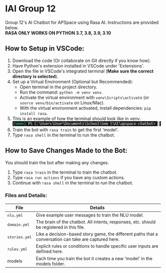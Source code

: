 # IAI Group 12

Group 12's AI Chatbot for APSpace using Rasa AI. Instructions are provided below.  
**RASA ONLY WORKS ON PYTHON 3.7, 3.8, 3.9, 3.10**

## How to Setup in VSCode:

1. Download the code (Or collaborate on Git directly if you know how).
2. Have Python's extension installed in VSCode under 'Extensions'.
3. Open the file in VSCode's integrated terminal (**Make sure the correct directory is selected**). 
4. Set up a Virtual Environment (Optional but Recommended):
   - Open terminal in the project directory.
   - Run the command: `python -m venv venv`.
   - Activate the virtual environment with `venv\Scripts\activate` (or `source venv/bin/activate` on Linux/Mac).
   - With the virtual environment activated, install dependencies: `pip install rasa`.
5. This is an example of how the terminal should look like in venv.
   ![Example Image](images/example.png)
6. Train the bot with `rasa train` to get the first 'model'. 
7. Type `rasa shell` in the terminal to run the chatbot.

## How to Save Changes Made to the Bot:
You should train the bot after making any changes.
1. Type `rasa train` in the terminal to train the chatbot.
2. Type `rasa run actions` if you have any custom actions.
3. Continue with `rasa shell` in the terminal to run the chatbot.


### Files and Details:

| File         | Details                                      |
| ------------ | -------------------------------------------- |
| `nlu.yml`     | Give example user messages to train the NLU model. |
| `domain.yml`  | The brain of the chatbot. All intents, responses, etc. should be registered in this file. |
| `stories.yml`  | Like a decision-based story game, the different paths that a conversation can take are captured here. |
| `rules.yml`  | Explicit rules or conditions to handle specific user inputs are defined here.  |
| models  | Each time you train the bot it creates a new 'model' in the models folder. |
